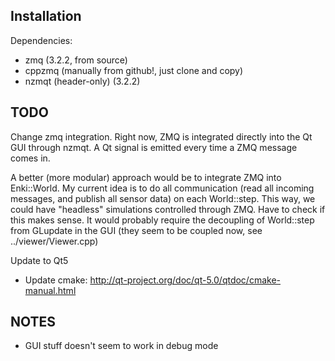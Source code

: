 Installation
------------

Dependencies:

 * zmq (3.2.2, from source)
 * cppzmq (manually from github!, just clone and copy)
 * nzmqt (header-only) (3.2.2)


TODO
----

Change zmq integration. Right now, ZMQ is integrated directly into the Qt GUI through nzmqt.
A Qt signal is emitted every time a ZMQ message comes in.

A better (more modular) approach would be to integrate ZMQ into Enki::World. My current idea
is to do all communication (read all incoming messages, and publish all sensor data) on each
World::step. This way, we could have "headless" simulations controlled through ZMQ. Have to check if this makes sense. It would probably require the decoupling of World::step from GLupdate in the GUI (they seem to be coupled now, see ../viewer/Viewer.cpp)

Update to Qt5

 * Update cmake: http://qt-project.org/doc/qt-5.0/qtdoc/cmake-manual.html

NOTES
-----

 * GUI stuff doesn't seem to work in debug mode